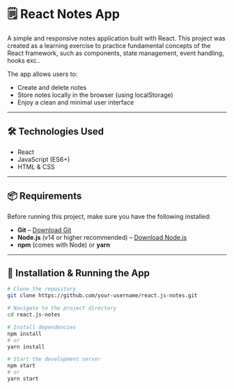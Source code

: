 # 🗒️ React Notes App

A simple and responsive notes application built with React. This project was created as a learning exercise to practice fundamental concepts of the React framework, such as components, state management, event handling, hooks exc..

The app allows users to:
- Create and delete notes
- Store notes locally in the browser (using localStorage)
- Enjoy a clean and minimal user interface

---

## 🛠️ Technologies Used

- React
- JavaScript (ES6+)
- HTML & CSS

---

## 📦 Requirements

Before running this project, make sure you have the following installed:

- **Git** – [Download Git](https://git-scm.com/)
- **Node.js** (v14 or higher recommended) – [Download Node.js](https://nodejs.org/)
- **npm** (comes with Node) or **yarn**

---

## 🚀 Installation & Running the App

```bash
# Clone the repository
git clone https://github.com/your-username/react.js-notes.git

# Navigate to the project directory
cd react.js-notes

# Install dependencies
npm install
# or
yarn install

# Start the development server
npm start
# or
yarn start
